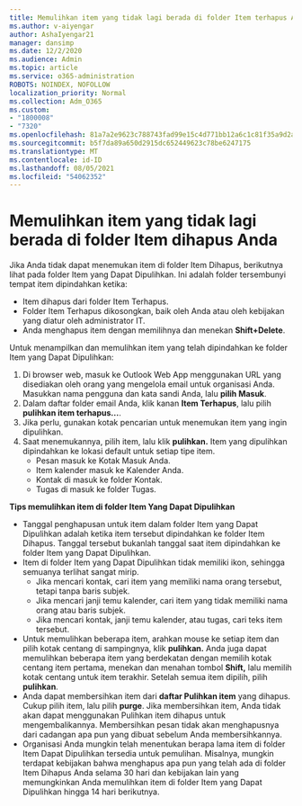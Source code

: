 ```yaml
---
title: Memulihkan item yang tidak lagi berada di folder Item terhapus Anda
ms.author: v-aiyengar
author: AshaIyengar21
manager: dansimp
ms.date: 12/2/2020
ms.audience: Admin
ms.topic: article
ms.service: o365-administration
ROBOTS: NOINDEX, NOFOLLOW
localization_priority: Normal
ms.collection: Adm_O365
ms.custom:
- "1800008"
- "7320"
ms.openlocfilehash: 81a7a2e9623c788743fad99e15c4d771bb12a6c1c81f35a9d2a6a0729ecf8db7
ms.sourcegitcommit: b5f7da89a650d2915dc652449623c78be6247175
ms.translationtype: MT
ms.contentlocale: id-ID
ms.lasthandoff: 08/05/2021
ms.locfileid: "54062352"
---
```

# <a name="recover-an-item-thats-no-longer-in-your-deleted-items-folder"></a>Memulihkan item yang tidak lagi berada di folder Item dihapus Anda

Jika Anda tidak dapat menemukan item di folder Item Dihapus, berikutnya lihat pada folder Item yang Dapat Dipulihkan. Ini adalah folder tersembunyi tempat item dipindahkan ketika:
- Item dihapus dari folder Item Terhapus.
- Folder Item Terhapus dikosongkan, baik oleh Anda atau oleh kebijakan yang diatur oleh administrator IT.
- Anda menghapus item dengan memilihnya dan menekan **Shift+Delete**.

Untuk menampilkan dan memulihkan item yang telah dipindahkan ke folder Item yang Dapat Dipulihkan:
1. Di browser web, masuk ke Outlook Web App menggunakan URL yang disediakan oleh orang yang mengelola email untuk organisasi Anda. Masukkan nama pengguna dan kata sandi Anda, lalu **pilih Masuk**.
1. Dalam daftar folder email Anda, klik kanan **Item Terhapus**, lalu pilih **pulihkan item terhapus...**.
1. Jika perlu, gunakan kotak pencarian untuk menemukan item yang ingin dipulihkan.
1. Saat menemukannya, pilih item, lalu klik **pulihkan.**
   Item yang dipulihkan dipindahkan ke lokasi default untuk setiap tipe item.
    - Pesan masuk ke Kotak Masuk Anda.
    - Item kalender masuk ke Kalender Anda.
    - Kontak di masuk ke folder Kontak.
    - Tugas di masuk ke folder Tugas.

**Tips memulihkan item di folder Item Yang Dapat Dipulihkan**

- Tanggal penghapusan untuk item dalam folder Item yang Dapat Dipulihkan adalah ketika item tersebut dipindahkan ke folder Item Dihapus. Tanggal tersebut bukanlah tanggal saat item dipindahkan ke folder Item yang Dapat Dipulihkan.
- Item di folder Item yang Dapat Dipulihkan tidak memiliki ikon, sehingga semuanya terlihat sangat mirip.
    - Jika mencari kontak, cari item yang memiliki nama orang tersebut, tetapi tanpa baris subjek.
    - Jika mencari janji temu kalender, cari item yang tidak memiliki nama orang atau baris subjek.
    - Jika mencari kontak, janji temu kalender, atau tugas, cari teks item tersebut.
- Untuk memulihkan beberapa item, arahkan mouse ke setiap item dan pilih kotak centang di sampingnya, klik **pulihkan.** Anda juga dapat memulihkan beberapa item yang berdekatan dengan memilih kotak centang item pertama, menekan dan menahan tombol **Shift,** lalu memilih kotak centang untuk item terakhir. Setelah semua item dipilih, pilih **pulihkan**.
- Anda dapat membersihkan item dari **daftar Pulihkan item** yang dihapus. Cukup pilih item, lalu pilih **purge**. Jika membersihkan item, Anda tidak akan dapat menggunakan Pulihkan item dihapus untuk mengembalikannya. Membersihkan pesan tidak akan menghapusnya dari cadangan apa pun yang dibuat sebelum Anda membersihkannya.
- Organisasi Anda mungkin telah menentukan berapa lama item di folder Item Dapat Dipulihkan tersedia untuk pemulihan. Misalnya, mungkin terdapat kebijakan bahwa menghapus apa pun yang telah ada di folder Item Dihapus Anda selama 30 hari dan kebijakan lain yang memungkinkan Anda memulihkan item di folder Item yang Dapat Dipulihkan hingga 14 hari berikutnya.
